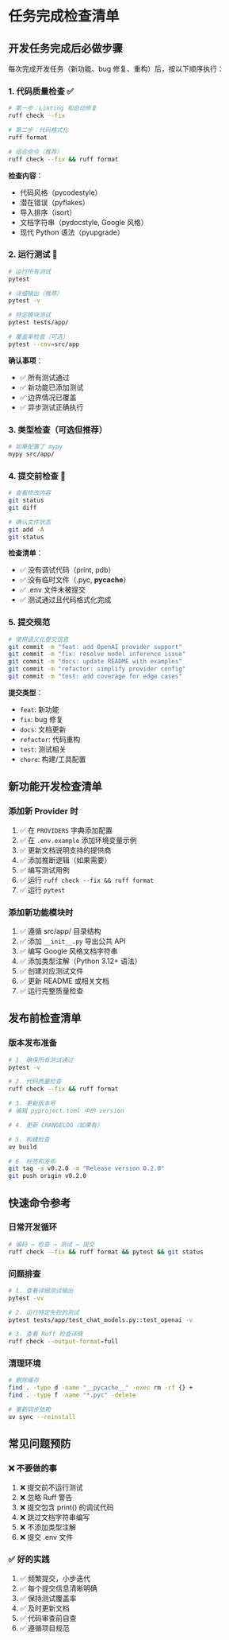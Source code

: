# 任务完成检查清单

## 开发任务完成后必做步骤

每次完成开发任务（新功能、bug 修复、重构）后，按以下顺序执行：

### 1. 代码质量检查 ✅

```bash
# 第一步：Linting 和自动修复
ruff check --fix

# 第二步：代码格式化
ruff format

# 组合命令（推荐）
ruff check --fix && ruff format
```

**检查内容**：
- 代码风格（pycodestyle）
- 潜在错误（pyflakes）
- 导入排序（isort）
- 文档字符串（pydocstyle, Google 风格）
- 现代 Python 语法（pyupgrade）

### 2. 运行测试 🧪

```bash
# 运行所有测试
pytest

# 详细输出（推荐）
pytest -v

# 特定模块测试
pytest tests/app/

# 覆盖率检查（可选）
pytest --cov=src/app
```

**确认事项**：
- ✅ 所有测试通过
- ✅ 新功能已添加测试
- ✅ 边界情况已覆盖
- ✅ 异步测试正确执行

### 3. 类型检查（可选但推荐）

```bash
# 如果配置了 mypy
mypy src/app/
```

### 4. 提交前检查 📝

```bash
# 查看修改内容
git status
git diff

# 确认文件状态
git add -A
git status
```

**检查清单**：
- ✅ 没有调试代码（print, pdb）
- ✅ 没有临时文件（.pyc, __pycache__）
- ✅ .env 文件未被提交
- ✅ 测试通过且代码格式化完成

### 5. 提交规范

```bash
# 使用语义化提交信息
git commit -m "feat: add OpenAI provider support"
git commit -m "fix: resolve model inference issue"  
git commit -m "docs: update README with examples"
git commit -m "refactor: simplify provider config"
git commit -m "test: add coverage for edge cases"
```

**提交类型**：
- `feat`: 新功能
- `fix`: bug 修复
- `docs`: 文档更新
- `refactor`: 代码重构
- `test`: 测试相关
- `chore`: 构建/工具配置

## 新功能开发检查清单

### 添加新 Provider 时

1. ✅ 在 `PROVIDERS` 字典添加配置
2. ✅ 在 `.env.example` 添加环境变量示例
3. ✅ 更新文档说明支持的提供商
4. ✅ 添加推断逻辑（如果需要）
5. ✅ 编写测试用例
6. ✅ 运行 `ruff check --fix && ruff format`
7. ✅ 运行 `pytest`

### 添加新功能模块时

1. ✅ 遵循 src/app/ 目录结构
2. ✅ 添加 `__init__.py` 导出公共 API
3. ✅ 编写 Google 风格文档字符串
4. ✅ 添加类型注解（Python 3.12+ 语法）
5. ✅ 创建对应测试文件
6. ✅ 更新 README 或相关文档
7. ✅ 运行完整质量检查

## 发布前检查清单

### 版本发布准备

```bash
# 1. 确保所有测试通过
pytest -v

# 2. 代码质量检查
ruff check --fix && ruff format

# 3. 更新版本号
# 编辑 pyproject.toml 中的 version

# 4. 更新 CHANGELOG（如果有）

# 5. 构建检查
uv build

# 6. 标签和发布
git tag -a v0.2.0 -m "Release version 0.2.0"
git push origin v0.2.0
```

## 快速命令参考

### 日常开发循环
```bash
# 编码 → 检查 → 测试 → 提交
ruff check --fix && ruff format && pytest && git status
```

### 问题排查
```bash
# 1. 查看详细测试输出
pytest -vv

# 2. 运行特定失败的测试
pytest tests/app/test_chat_models.py::test_openai -v

# 3. 查看 Ruff 检查详情
ruff check --output-format=full
```

### 清理环境
```bash
# 删除缓存
find . -type d -name "__pycache__" -exec rm -rf {} +
find . -type f -name "*.pyc" -delete

# 重新同步依赖
uv sync --reinstall
```

## 常见问题预防

### ❌ 不要做的事
1. ❌ 提交前不运行测试
2. ❌ 忽略 Ruff 警告
3. ❌ 提交包含 print() 的调试代码
4. ❌ 跳过文档字符串编写
5. ❌ 不添加类型注解
6. ❌ 提交 .env 文件

### ✅ 好的实践
1. ✅ 频繁提交，小步迭代
2. ✅ 每个提交信息清晰明确
3. ✅ 保持测试覆盖率
4. ✅ 及时更新文档
5. ✅ 代码审查前自查
6. ✅ 遵循项目规范
